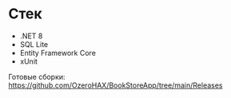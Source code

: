 ﻿# Стек
* .NET 8
* SQL Lite
* Entity Framework Core
* xUnit

Готовые сборки: https://github.com/OzeroHAX/BookStoreApp/tree/main/Releases
